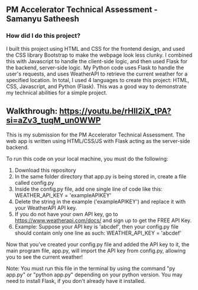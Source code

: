 ## PM Accelerator Technical Assessment - Samanyu Satheesh ##

### How did I do this project? ###

I built this project using HTML and CSS for the frontend design, and used the CSS library Bootstrap to make the webpage look less clunky. I combined this with Javascript to handle the client-side logic, and then used Flask for the backend, server-side logic. My Python code uses Flask to handle the user's requests, and uses WeatherAPI to retrieve the current weather for a specified location. In total, I used 4 languages to create this project: HTML, CSS, Javascript, and Python (Flask). This was a good way to demonstrate my technical abilities for a simple project.

## Walkthrough: https://youtu.be/rHlI2iX_tPA?si=aZv3_tuqM_un0WWP ##

This is my submission for the PM Accelerator Technical Assessment. The web app is written using HTML/CSS/JS with Flask acting as the server-side backend.

To run this code on your local machine, you must do the following:

1. Download this repository
2. In the same folder directory that app.py is being stored in, create a file called config.py
4. Inside the config.py file, add one single line of code like this: WEATHER_API_KEY = 'exampleAPIKEY'
5. Delete the string in the example ('exampleAPIKEY') and replace it with your WeatherAPI API key.
6. If you do not have your own API key, go to https://www.weatherapi.com/docs/ and sign up to get the FREE API Key.
7. Example: Suppose your API key is 'abcdef', then your config.py file should contain only one line as such: WEATHER_API_KEY = 'abcdef'

Now that you've created your config.py file and added the API key to it, the main program file, app.py, will import the API key from config.py, allowing you to see the current weather!

Note: You must run this file in the terminal by using the command "py app.py" or "python app.py" depending on your python version. You may need to install Flask, if you don't already have it installed.
